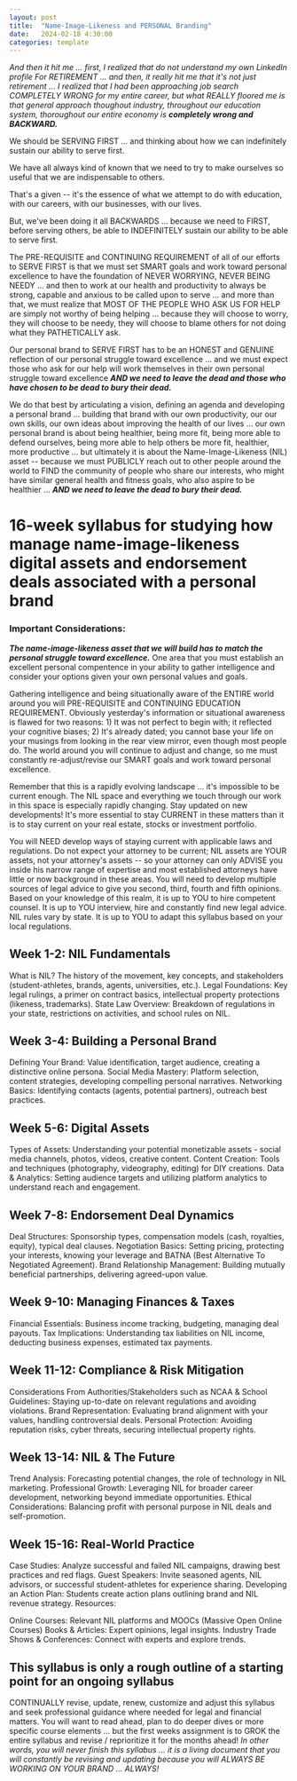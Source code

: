```yaml
---
layout: post
title:  "Name-Image-Likeness and PERSONAL Branding"
date:   2024-02-18 4:30:00
categories: template
---
```



*And then it hit me ... first, I realized that do not understand my own LinkedIn profile For RETIREMENT ... and then, it really hit me that it's not just retirement ... I realized that I had been approaching job search COMPLETELY WRONG for my entire career, but what REALLY floored me is that general approach thoughout industry, throughout our education system, thoroughout our entire economy is* ***completely wrong and BACKWARD.***

We should be SERVING FIRST ... and thinking about how we can indefinitely sustain our ability to serve first.

We have all always kind of known that we need to try to make ourselves so useful that we are indispensable to others.

That's a given -- it's the essence of what we attempt to do with education, with our careers, with our businesses, with our lives.  

But, we've been doing it all BACKWARDS ... because we need to FIRST, before serving others, be able to INDEFINITELY sustain our ability to be able to serve first.

The PRE-REQUISITE and CONTINUING REQUIREMENT of all of our efforts to SERVE FIRST is that we must set SMART goals and work toward personal excellence to have the foundation of NEVER WORRYING, NEVER BEING NEEDY ... and then to work at our health and productivity to always be strong, capable and anxious to be called upon to serve ... and more than that, we must realize that MOST OF THE PEOPLE WHO ASK US FOR HELP are simply not worthy of being helping ... because they will choose to worry, they will choose to be needy, they will choose to blame others for not doing what they PATHETICALLY ask.  


Our personal brand to SERVE FIRST has to be an HONEST and GENUINE reflection of our personal struggle toward excellence ... and we must expect those who ask for our help will work themselves in their own personal struggle toward excellence ***AND we need to leave the dead and those who have chosen to be dead to bury their dead.***


We do that best by articulating a vision, defining an agenda and developing a personal brand ... building that brand with our own productivity, our our own skills, our own ideas about improving the health of our lives ... our own personal brand is about being healthier, being more fit, being more able to defend ourselves, being more able to help others be more fit, healthier, more productive ... but ultimately it is about the Name-Image-Likeness (NIL) asset -- because we must PUBLICLY reach out to other people around the world to FIND the community of people who share our interests, who might have similar general health and fitness goals, who also aspire to be healthier ... ***AND we need to leave the dead to bury their dead.***

# 16-week syllabus for studying how manage name-image-likeness digital assets and endorsement deals associated with a personal brand



### Important Considerations:

***The name-image-likeness asset that we will build has to match the personal struggle toward excellence.***  One area that you must establish an excellent personal compentence in your ability to gather intelligence and consider your options given your own personal values and goals.

Gathering intelligence and being situationally aware of the ENTIRE world around you will PRE-REQUISITE and CONTINUING EDUCATION REQUIREMENT.  Obviously yesterday's information or situational awareness is flawed for two reasons: 1) It was not perfect to begin with; it reflected your cognitive biases; 2) It's already dated; you cannot base your life on your musings from looking in the rear view mirror, even though most people do. The world around you will continue to adjust and change, so me must constantly re-adjust/revise our SMART goals and work toward personal excellence.

Remember that this is a rapidly evolving landscape ... it's impossible to be current enough.  The NIL space and everything we touch through our work in this space is especially rapidly changing. Stay updated on new developments! It's more essential to stay CURRENT in these matters than it is to stay current on your real estate, stocks or investment portfolio.

You will NEED develop ways of staying current with applicable laws and regulations. Do not expect your attorney to be current; NIL assets are YOUR assets, not your attorney's assets -- so your attorney can only ADVISE you inside his narrow range of expertise and most established attorneys have little or now background in these areas.  You will need to develop multiple sources of legal advice to give you second, third, fourth and fifth opinions.  Based on your knowledge of this realm, it is up to YOU to hire competent counsel. It is up to YOU interview, hire and constantly find new legal advice. NIL rules vary by state. It is up to YOU to adapt this syllabus based on your local regulations.


## Week 1-2: NIL Fundamentals

What is NIL? The history of the movement, key concepts, and stakeholders (student-athletes, brands, agents, universities, etc.).
Legal Foundations: Key legal rulings, a primer on contract basics, intellectual property protections (likeness, trademarks).
State Law Overview: Breakdown of regulations in your state, restrictions on activities, and school rules on NIL.

## Week 3-4: Building a Personal Brand

Defining Your Brand: Value identification, target audience, creating a distinctive online persona.
Social Media Mastery: Platform selection, content strategies, developing compelling personal narratives.
Networking Basics: Identifying contacts (agents, potential partners), outreach best practices.

## Week 5-6: Digital Assets

Types of Assets: Understanding your potential monetizable assets - social media channels, photos, videos, creative content.
Content Creation: Tools and techniques (photography, videography, editing) for DIY creations.
Data & Analytics: Setting audience targets and utilizing platform analytics to understand reach and engagement.

## Week 7-8: Endorsement Deal Dynamics

Deal Structures: Sponsorship types, compensation models (cash, royalties, equity), typical deal clauses.
Negotiation Basics: Setting pricing, protecting your interests, knowing your leverage and BATNA (Best Alternative To Negotiated Agreement).
Brand Relationship Management: Building mutually beneficial partnerships, delivering agreed-upon value.

## Week 9-10: Managing Finances & Taxes

Financial Essentials: Business income tracking, budgeting, managing deal payouts.
Tax Implications: Understanding tax liabilities on NIL income, deducting business expenses, estimated tax payments.

## Week 11-12:  Compliance & Risk Mitigation

Considerations From Authorities/Stakeholders such as NCAA & School Guidelines: Staying up-to-date on relevant regulations and avoiding violations.
Brand Representation: Evaluating brand alignment with your values, handling controversial deals.
Personal Protection: Avoiding reputation risks, cyber threats, securing intellectual property rights.

## Week 13-14:  NIL & The Future

Trend Analysis: Forecasting potential changes, the role of technology in NIL marketing.
Professional Growth: Leveraging NIL for broader career development, networking beyond immediate opportunities.
Ethical Considerations: Balancing profit with personal purpose in NIL deals and self-promotion.

## Week 15-16: Real-World Practice

Case Studies: Analyze successful and failed NIL campaigns, drawing best practices and red flags.
Guest Speakers: Invite seasoned agents, NIL advisors, or successful student-athletes for experience sharing.
Developing an Action Plan: Students create action plans outlining brand and NIL revenue strategy.
Resources:

Online Courses: Relevant NIL platforms and MOOCs (Massive Open Online Courses)
Books & Articles: Expert opinions, legal insights.
Industry Trade Shows & Conferences: Connect with experts and explore trends.


## This syllabus is only a rough outline of a starting point for an ongoing syllabus

CONTINUALLY revise, update, renew, customize and adjust this syllabus and seek professional guidance where needed for legal and financial matters. You will want to read ahead, plan to do deeper dives or more specific course elements ... but the first weeks assignment is to GROK the entire syllabus and revise / reprioritize it for the months ahead! *In other words, you will never finish this syllabus ... it is a living document that you will constantly be revising and updating because you will ALWAYS BE WORKING ON YOUR BRAND ... ALWAYS!*
